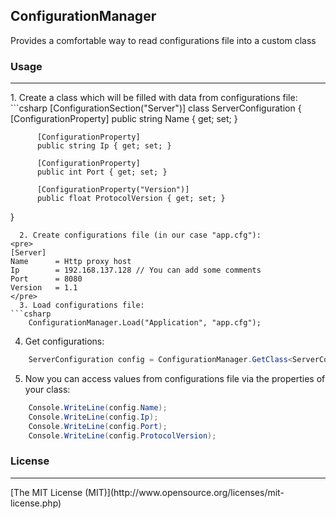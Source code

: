 ## ConfigurationManager

Provides a comfortable way to read configurations file into a custom class

### Usage
<hr />
  1. Create a class which will be filled with data from configurations file:
```csharp
[ConfigurationSection("Server")]
class ServerConfiguration 
{
          [ConfigurationProperty]
          public string Name { get; set; }
        
          [ConfigurationProperty]
          public string Ip { get; set; }
        
          [ConfigurationProperty]
          public int Port { get; set; }
        
          [ConfigurationProperty("Version")]
          public float ProtocolVersion { get; set; }
}
```
  2. Create configurations file (in our case "app.cfg"):
<pre>
[Server]
Name      = Http proxy host
Ip		  = 192.168.137.128 // You can add some comments
Port	  = 8080
Version	  = 1.1
</pre>  
  3. Load configurations file:
```csharp
    ConfigurationManager.Load("Application", "app.cfg");
```
  4. Get configurations:
```csharp
    ServerConfiguration config = ConfigurationManager.GetClass<ServerConfiguration>("Application");
```
  5. Now you can access values from configurations file via the properties of your class:
```csharp
    Console.WriteLine(config.Name);
    Console.WriteLine(config.Ip);
    Console.WriteLine(config.Port);
    Console.WriteLine(config.ProtocolVersion);
```


### License
<hr />
[The MIT License (MIT)](http://www.opensource.org/licenses/mit-license.php)





